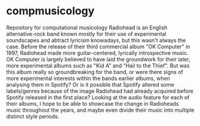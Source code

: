 # compmusicology
Repository for computational musicology
Radiohead is an English alternative-rock band known mostly for their use of experimental soundscapes and abtract lyricism knowadays, but this wasn't always the case. Before the release of their third commercial album "OK Computer" in 1997, Radiohead made more guitar-centered, lyrically introspective music. OK Computer is largely believed to have laid the groundwork for their later, more experimental albums such as "Kid A" and "Hail to the Thief".
But was this album really so groundbreaking for the band, or were there signs of more experimental interests within the bands earlier albums, when analysing them in Spotify? Or is it possible that Spotify altered some labels/genres because of the image Radiohead had already acquired before Spotify released in the first place? Looking at the audio feature for each of their albums, I hope to be able to showcase the change in Radioheads music throughout the years, and maybe even divide their music into multiple distinct style periods.
